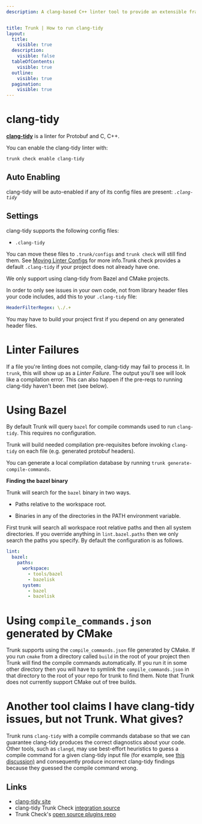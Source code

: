 ```yaml
---
description: A clang-based C++ linter tool to provide an extensible framework for diagnosing and fixing programming errors that can be deduced via static analysis.


title: Trunk | How to run clang-tidy
layout:
  title:
    visible: true
  description:
    visible: false
  tableOfContents:
    visible: true
  outline:
    visible: true
  pagination:
    visible: true
---
```


# clang-tidy

[**clang-tidy**](https://clang.llvm.org/extra/clang-tidy/) is a linter for Protobuf and C, C++.

You can enable the clang-tidy linter with:

```shell
trunk check enable clang-tidy
```

## Auto Enabling

clang-tidy will be auto-enabled if any of its config files are present: *`.clang-tidy`*

## Settings

clang-tidy supports the following config files:
* `.clang-tidy`

 You can move these files to `.trunk/configs` and `trunk check` will still find them. See [Moving Linter Configs](..#moving-linter-configs) for more info.Trunk check provides a default `.clang-tidy` if your project does not already have one.

We only support using clang-tidy from Bazel and CMake projects.

In order to only see issues in your own code, not from library header files your code includes, add this to your `.clang-tidy` file:

```yaml
HeaderFilterRegex: \./.+
```
You may have to build your project first if you depend on any generated header files.

# Linter Failures
If a file you're linting does not compile, clang-tidy may fail to process it. In `trunk`, this will show up as a _Linter Failure_. The output you'll see will look like a compilation error. This can also happen if the pre-reqs to running clang-tidy haven't been met (see below).

# Using Bazel
By default Trunk will query `bazel` for compile commands used to run `clang-tidy`. This requires no configuration.

Trunk will build needed compilation pre-requisites before invoking `clang-tidy` on each file (e.g. generated protobuf headers).

You can generate a local compilation database by running `trunk generate-compile-commands`.

**Finding the bazel binary**

Trunk will search for the `bazel` binary in two ways.

* Paths relative to the workspace root.

* Binaries in any of the directories in the PATH environment variable.

First trunk will search all workspace root relative paths and then all system directories. If you override anything in `lint.bazel.paths` then we only search the paths you specify. By default the configuration is as follows.

```yaml
lint:
  bazel:
    paths:
      workspace:
        - tools/bazel
        - bazelisk
      system:
        - bazel
        - bazelisk
```
# Using `compile_commands.json` generated by CMake
Trunk supports using the `compile_commands.json` file generated by CMake. If you run `cmake` from a directory called `build` in the root of your project then Trunk will find the compile commands automatically. If you run it in some other directory then you will have to symlink the `compile_commands.json` in that directory to the root of your repo for trunk to find them. Note that Trunk does not currently support CMake out of tree builds.

# Another tool claims I have clang-tidy issues, but not Trunk. What gives?
Trunk runs `clang-tidy` with a compile commands database so that we can guarantee clang-tidy produces the correct diagnostics about your code. Other tools, such as `clangd`, may use best-effort heuristics to guess a compile command for a given clang-tidy input file (for example, see [this discussion)](https://github.com/clangd/clangd/issues/519) and consequently produce incorrect clang-tidy findings because they guessed the compile command wrong.







## Links

- [clang-tidy site](https://clang.llvm.org/extra/clang-tidy/)
- clang-tidy Trunk Check [integration source](https://github.com/trunk-io/plugins/tree/main/linters/clang-tidy)
- Trunk Check's [open source plugins repo](https://github.com/trunk-io/plugins/tree/main)
